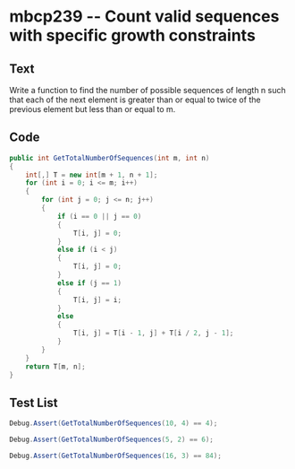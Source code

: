 # mbcp239 -- Count valid sequences with specific growth constraints

## Text

Write a function to find the number of possible sequences of length n such that each of the next element is greater than or equal to twice of the previous element but less than or equal to m.

## Code

```csharp
public int GetTotalNumberOfSequences(int m, int n) 
{
    int[,] T = new int[m + 1, n + 1];
    for (int i = 0; i <= m; i++) 
    {
        for (int j = 0; j <= n; j++) 
        {
            if (i == 0 || j == 0) 
            {
                T[i, j] = 0;
            } 
            else if (i < j) 
            {
                T[i, j] = 0;
            } 
            else if (j == 1) 
            {
                T[i, j] = i;
            } 
            else 
            {
                T[i, j] = T[i - 1, j] + T[i / 2, j - 1];
            }
        }
    }
    return T[m, n];
}
```

## Test List

```csharp
Debug.Assert(GetTotalNumberOfSequences(10, 4) == 4);
```

```csharp
Debug.Assert(GetTotalNumberOfSequences(5, 2) == 6);
```

```csharp
Debug.Assert(GetTotalNumberOfSequences(16, 3) == 84);
```
